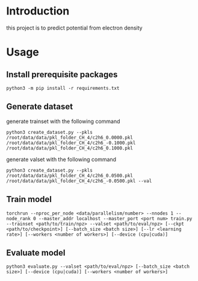 # Introduction

this project is to predict potential from electron density

# Usage

## Install prerequisite packages

```shell
python3 -m pip install -r requirements.txt
```

## Generate dataset

generate trainset with the following command

```shell
python3 create_dataset.py --pkls /root/data/data/pkl_folder_CH_4/c2h6_0.0000.pkl /root/data/data/pkl_folder_CH_4/c2h6_-0.1000.pkl /root/data/data/pkl_folder_CH_4/c2h6_0.1000.pkl
```

generate valset with the following command

```shell
python3 create_dataset.py --pkls /root/data/data/pkl_folder_CH_4/c2h6_0.0500.pkl /root/data/data/pkl_folder_CH_4/c2h6_-0.0500.pkl --val
```

## Train model

```shell
torchrun --nproc_per_node <data/parallelism/number> --nnodes 1 --node_rank 0 --master_addr localhost --master_port <port num> train.py --trainset <path/to/train/npz> --valset <path/to/eval/npz> [--ckpt <path/to/checkpoint>] [--batch_size <batch size>] [--lr <learning rate>] [--workers <number of workers>] [--device (cpu|cuda)]
```

## Evaluate model

```shell
python3 evaluate.py --valset <path/to/eval/npz> [--batch_size <batch size>] [--device (cpu|cuda)] [--workers <number of workers>]
```
